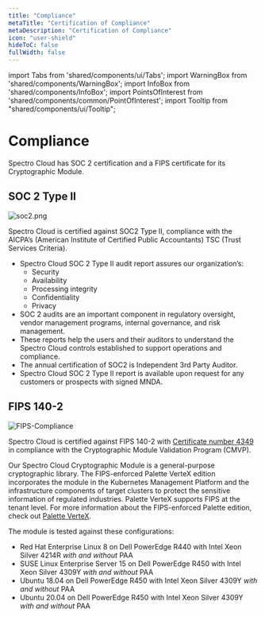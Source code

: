 ```yaml
---
title: "Compliance"
metaTitle: "Certification of Compliance"
metaDescription: "Certification of Compliance"
icon: "user-shield"
hideToC: false
fullWidth: false
---
```


import Tabs from 'shared/components/ui/Tabs';
import WarningBox from 'shared/components/WarningBox';
import InfoBox from 'shared/components/InfoBox';
import PointsOfInterest from 'shared/components/common/PointOfInterest';
import Tooltip from "shared/components/ui/Tooltip";


# Compliance

Spectro Cloud has SOC 2 certification and a FIPS certificate for its Cryptographic Module.

## SOC 2 Type II

![soc2.png](/soc2.png "#width=180px")

Spectro Cloud is certified against SOC2 Type II, compliance with the AICPA’s (American Institute of Certified Public Accountants) TSC (Trust Services Criteria).
* Spectro Cloud SOC 2 Type II audit report assures our organization’s:
   * Security
   * Availability
   * Processing integrity
   * Confidentiality
   * Privacy
* SOC 2 audits are an important component in regulatory oversight, vendor management programs, internal governance, and risk management.
* These reports help the users and their auditors to understand the Spectro Cloud controls established to support operations and compliance.
* The annual certification of SOC2 is Independent 3rd Party Auditor.
* Spectro Cloud SOC 2 Type II report is available upon request for any customers or prospects with signed MNDA.

## FIPS 140-2


![FIPS-Compliance](/docs_compliance_compliance_fips-logo.png "#width=180px")

Spectro Cloud is certified against FIPS 140-2 with [Certificate number 4349](https://csrc.nist.gov/projects/cryptographic-module-validation-program/certificate/4349) in compliance with the Cryptographic Module Validation Program (CMVP). 

Our Spectro Cloud Cryptographic Module is a general-purpose cryptographic library. The FIPS-enforced Palette VerteX edition incorporates the module in the Kubernetes Management Platform and the infrastructure components of target clusters to protect the sensitive information of regulated industries. Palette VerteX supports FIPS at the tenant level. For more information about the FIPS-enforced Palette edition, check out [Palette VerteX](/vertex). 

The module is tested against these configurations:

* Red Hat Enterprise Linux 8 on Dell PowerEdge R440 with Intel Xeon Silver 4214R _with and without_ PAA
* SUSE Linux Enterprise Server 15 on Dell PowerEdge R450 with Intel Xeon Silver 4309Y _with and without_ PAA
* Ubuntu 18.04 on Dell PowerEdge R450 with Intel Xeon Silver 4309Y _with and without_ PAA
* Ubuntu 20.04 on Dell PowerEdge R450 with Intel Xeon Silver 4309Y _with and without_ PAA


<br />

<br />
